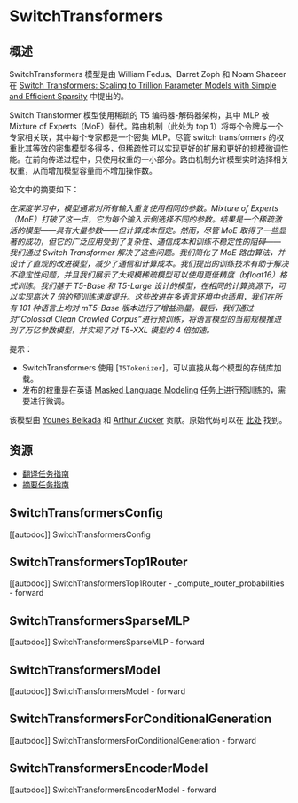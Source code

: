 <!--版权 2022 年 HuggingFace 团队。保留所有权利。
根据 Apache 许可证第 2.0 版（“许可证”）获得许可；除非遵守许可证，否则您不得使用此文件。您可以在以下位置获取许可证的副本
http://www.apache.org/licenses/LICENSE-2.0
除非适用法律要求或书面同意，根据许可证分发的软件是按“按原样”基础分发的，不附带任何形式的担保或条件。请参阅许可证以了解特定语言下的权限和限制。
⚠️ 请注意，此文件是使用 Markdown 编写的，但包含我们 doc-builder（类似于 MDX）的特定语法，可能无法在您的 Markdown 查看器中正确呈现。
-->
# SwitchTransformers

## 概述

SwitchTransformers 模型是由 William Fedus、Barret Zoph 和 Noam Shazeer 在 [Switch Transformers: Scaling to Trillion Parameter Models with Simple and Efficient Sparsity](https://arxiv.org/abs/2101.03961) 中提出的。

Switch Transformer 模型使用稀疏的 T5 编码器-解码器架构，其中 MLP 被 Mixture of Experts（MoE）替代。路由机制（此处为 top 1）将每个令牌与一个专家相关联，其中每个专家都是一个密集 MLP。尽管 switch transformers 的权重比其等效的密集模型多得多，但稀疏性可以实现更好的扩展和更好的规模微调性能。在前向传递过程中，只使用权重的一小部分。路由机制允许模型实时选择相关权重，从而增加模型容量而不增加操作数。

论文中的摘要如下：

*在深度学习中，模型通常对所有输入重复使用相同的参数。Mixture of Experts（MoE）打破了这一点，它为每个输入示例选择不同的参数。结果是一个稀疏激活的模型——具有大量参数——但计算成本恒定。然而，尽管 MoE 取得了一些显著的成功，但它的广泛应用受到了复杂性、通信成本和训练不稳定性的阻碍——我们通过 Switch Transformer 解决了这些问题。我们简化了 MoE 路由算法，并设计了直观的改进模型，减少了通信和计算成本。我们提出的训练技术有助于解决不稳定性问题，并且我们展示了大规模稀疏模型可以使用更低精度（bfloat16）格式训练。我们基于 T5-Base 和 T5-Large 设计的模型，在相同的计算资源下，可以实现高达 7 倍的预训练速度提升。这些改进在多语言环境中也适用，我们在所有 101 种语言上均对 mT5-Base 版本进行了增益测量。最后，我们通过对“Colossal Clean Crawled Corpus”进行预训练，将语言模型的当前规模推进到了万亿参数模型，并实现了对 T5-XXL 模型的 4 倍加速。*

提示：

- SwitchTransformers 使用 [`T5Tokenizer`]，可以直接从每个模型的存储库加载。
- 发布的权重是在英语 [Masked Language Modeling](https://moon-ci-docs.huggingface.co/docs/transformers/pr_19323/en/glossary#general-terms) 任务上进行预训练的，需要进行微调。

该模型由 [Younes Belkada](https://huggingface.co/ybelkada) 和 [Arthur Zucker](https://huggingface.co/ArtZucker) 贡献。原始代码可以在 [此处](https://github.com/google/flaxformer/tree/main/flaxformer/architectures/moe) 找到。

## 资源

- [翻译任务指南](../tasks/translation)
- [摘要任务指南](../tasks/summarization)

## SwitchTransformersConfig

[[autodoc]] SwitchTransformersConfig

## SwitchTransformersTop1Router

[[autodoc]] SwitchTransformersTop1Router
    - _compute_router_probabilities
    - forward

## SwitchTransformersSparseMLP

[[autodoc]] SwitchTransformersSparseMLP
    - forward

## SwitchTransformersModel

[[autodoc]] SwitchTransformersModel
    - forward

## SwitchTransformersForConditionalGeneration

[[autodoc]] SwitchTransformersForConditionalGeneration
    - forward

## SwitchTransformersEncoderModel

[[autodoc]] SwitchTransformersEncoderModel
    - forward
